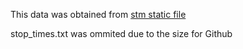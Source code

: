 This data was obtained from [stm static file](http://www.stm.info/sites/default/files/gtfs/gtfs_stm.zip)

stop_times.txt was ommited due to the size for Github